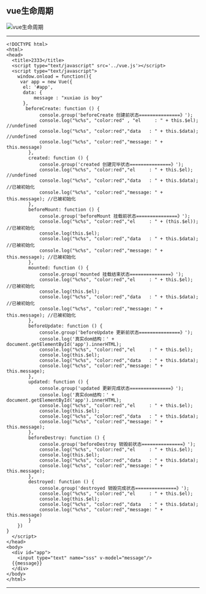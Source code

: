 ## vue生命周期
![vue生命周期](https://s2.ax1x.com/2019/09/03/nkjRJg.png "vue生命周期")

------------

    <!DOCTYPE html>
    <html>
    <head>
      <title>2333</title>
      <script type="text/javascript" src='../vue.js'></script>
      <script type="text/javascript">
        window.onload = function(){
         var app = new Vue({
          el: '#app',
          data: {
              message : "xuxiao is boy" 
          },
           beforeCreate: function () {
                console.group('beforeCreate 创建前状态===============》');
                console.log("%c%s", "color:red" , "el     : " + this.$el); //undefined
                console.log("%c%s", "color:red","data   : " + this.$data); //undefined 
                console.log("%c%s", "color:red","message: " + this.message)  
            },
            created: function () {
                console.group('created 创建完毕状态===============》');
                console.log("%c%s", "color:red","el     : " + this.$el); //undefined
                console.log("%c%s", "color:red","data   : " + this.$data); //已被初始化 
                console.log("%c%s", "color:red","message: " + this.message); //已被初始化
            },
            beforeMount: function () {
                console.group('beforeMount 挂载前状态===============》');
                console.log("%c%s", "color:red","el     : " + (this.$el)); //已被初始化
                console.log(this.$el);
                console.log("%c%s", "color:red","data   : " + this.$data); //已被初始化  
                console.log("%c%s", "color:red","message: " + this.message); //已被初始化  
            },
            mounted: function () {
                console.group('mounted 挂载结束状态===============》');
                console.log("%c%s", "color:red","el     : " + this.$el); //已被初始化
                console.log(this.$el);    
                console.log("%c%s", "color:red","data   : " + this.$data); //已被初始化
                console.log("%c%s", "color:red","message: " + this.message); //已被初始化 
            },
            beforeUpdate: function () {
                console.group('beforeUpdate 更新前状态===============》');
                console.log('真实dom结构：' + document.getElementById('app').innerHTML);
                console.log("%c%s", "color:red","el     : " + this.$el);
                console.log(this.$el);   
                console.log("%c%s", "color:red","data   : " + this.$data); 
                console.log("%c%s", "color:red","message: " + this.message); 
            },
            updated: function () {
                console.group('updated 更新完成状态===============》');
                console.log('真实dom结构：' + document.getElementById('app').innerHTML);
                console.log("%c%s", "color:red","el     : " + this.$el);
                console.log(this.$el); 
                console.log("%c%s", "color:red","data   : " + this.$data); 
                console.log("%c%s", "color:red","message: " + this.message); 
            },
            beforeDestroy: function () {
                console.group('beforeDestroy 销毁前状态===============》');
                console.log("%c%s", "color:red","el     : " + this.$el);
                console.log(this.$el);    
                console.log("%c%s", "color:red","data   : " + this.$data); 
                console.log("%c%s", "color:red","message: " + this.message); 
            },
            destroyed: function () {
                console.group('destroyed 销毁完成状态===============》');
                console.log("%c%s", "color:red","el     : " + this.$el);
                console.log(this.$el);  
                console.log("%c%s", "color:red","data   : " + this.$data); 
                console.log("%c%s", "color:red","message: " + this.message)
            }
        })
    }
      </script>
    </head>
    <body>
      <div id="app">
        <input type="text" name="sss" v-model="message"/>
      {{message}}
      </div>
    </body>
    </html>

------------
